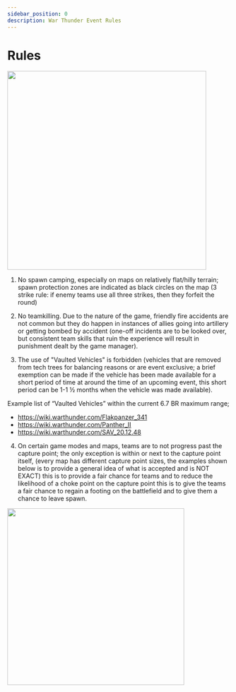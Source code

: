 ```yaml
---
sidebar_position: 0
description: War Thunder Event Rules
---
```


# Rules

<div class="flex-vcenter mb-1">
<img src="https://cdn.akamai.steamstatic.com/steam/apps/236390/header.jpg" width="450px"/>
</div>

1. No spawn camping, especially on maps on relatively flat/hilly terrain; spawn protection zones are indicated as black circles on the map <span class="text-muted">(3 strike rule: if enemy teams use all three strikes, then they forfeit the round)</span>

2. No teamkilling. Due to the nature of the game, friendly fire accidents are not common but they do happen in instances of allies going into artillery or getting bombed by accident <span class="text-muted">(one-off incidents are to be looked over, but consistent team skills that ruin the experience will result in punishment dealt by the game manager).</span>

3. The use of "Vaulted Vehicles" is forbidden <span class="text-muted">(vehicles that are removed from tech trees for balancing reasons or are event exclusive; a brief exemption can be made if the vehicle has been made available for a short period of time at around the time of an upcoming event, this short period can be 1-1 ½ months when the vehicle was made available).</span>

Example list of “Vaulted Vehicles” within the current 6.7 BR maximum range;
- https://wiki.warthunder.com/Flakpanzer_341
- https://wiki.warthunder.com/Panther_II
- https://wiki.warthunder.com/SAV_20.12.48

4. On certain game modes and maps, teams are to not progress past the capture point; the only exception is within or next to the capture point itself, <span class="text-muted">(every map has different capture point sizes, the examples shown below is to provide a general idea of what is accepted and is NOT EXACT)</span> this is to provide a fair chance for teams and to reduce the likelihood of a choke point on the capture point this is to give the teams a fair chance to regain a footing on the battlefield and to give them a chance to leave spawn.

<img src="/img/games/wt/ruleexample.jpg" width="400px"/>